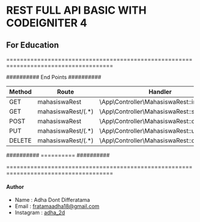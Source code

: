 # REST FULL API BASIC WITH CODEIGNITER 4

## For Education


=====================================================================================

########## End Points ##########

| Method | Route                                | Handler                                            |
|--------|--------------------------------------|----------------------------------------------------|
| GET    | mahasiswaRest                        | \App\Controller\MahasiswaRest::index               |
| GET    | mahasiswaRest/(.*)                   | \App\Controller\MahasiswaRest::show/$1             |
| POST   | mahasiswaRest                        | \App\Controller\MahasiswaRest::create              |
| PUT    | mahasiswaRest/(.*)                   | \App\Controller\MahasiswaRest::update/$1           |
| DELETE | mahasiswaRest/(.*)                   | \App\Controller\MahasiswaRest::delete/$1           |

########## ========== ##########

=====================================================================================


#### Author
- Name : Adha Dont Differatama
- Email : <a href="mailto:fratamaadha18@gmail.com" target="_blank">fratamaadha18@gmail.com</a>
- Instagram : <a href="https://www.instagram.com/adha_2d/" target="_blank">adha_2d</a>
